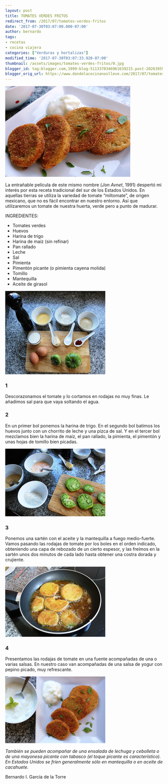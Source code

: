 ```yaml
---
layout: post
title: TOMATES VERDES FRITOS
redirect_from: /2017/07/tomates-verdes-fritos
date: '2017-07-30T03:07:00.000-07:00'
author: bernardo
tags:
- recetas
- cocina viajera
categories: ["Verduras y hortalizas"]
modified_time: '2017-07-30T03:07:33.920-07:00'
thumbnail: /assets/images/tomates-verdes-fritos/0.jpg
blogger_id: tag:blogger.com,1999:blog-5113370346961639215.post-2026395969800909937
blogger_orig_url: https://www.dondelacocinanoslleve.com/2017/07/tomates-verdes-fritos.html
---
```


![](/assets/images/tomates-verdes-fritos/0.jpg)

  
La entrañable película de este mismo nombre (_Jon Avnet_, 1991) despertó mi interés por esta receta tradicional del sur de los Estados Unidos. En aquellas tierras se utiliza la variedad de tomate “miltomate”, de origen mexicano, que no es fácil encontrar en nuestro entorno. Así que utilizaremos un tomate de nuestra huerta, verde pero a punto de madurar.  

INGREDIENTES:
* Tomates verdes
* Huevos
* Harina de trigo
* Harina de maíz (sin refinar)
* Pan rallado
* Leche
* Sal
* Pimienta
* Pimentón picante (o pimienta cayena molida)
* Tomillo
* Mantequilla
* Aceite de girasol  

![](/assets/images/tomates-verdes-fritos/1.jpg)

  

### 1

Descorazonamos el tomate y lo cortamos en rodajas no muy finas. Le añadimos sal para que vaya soltando el agua.  

### 2

En un primer bol ponemos la harina de trigo. En el segundo bol batimos los huevos junto con un chorrito de leche y una pizca de sal. Y en el tercer bol mezclamos bien la harina de maíz, el pan rallado, la pimienta, el pimentón y unas hojas de tomillo bien picadas.  

![](/assets/images/tomates-verdes-fritos/2.jpg)

  

### 3

Ponemos una sartén con el aceite y la mantequilla a fuego medio-fuerte. Vamos pasando las rodajas de tomate por los boles en el orden indicado, obteniendo una capa de rebozado de un cierto espesor, y las freímos en la sartén unos dos minutos de cada lado hasta obtener una costra dorada y crujiente.  

![](/assets/images/tomates-verdes-fritos/3.jpg)

  

### 4

Presentamos las rodajas de tomate en una fuente acompañadas de una o varias salsas. En nuestro caso van acompañadas de una salsa de yogur con pepino picado, muy refrescante.  

![](/assets/images/tomates-verdes-fritos/4.jpg)

  
_También se pueden acompañar de una ensalada de lechuga y cebolleta o de una mayonesa picante con tabasco (el toque picante es característico). En Estados Unidos se fríen generalmente sólo en mantequilla o en aceite de cacahuete._  
  
Bernardo I. García de la Torre
